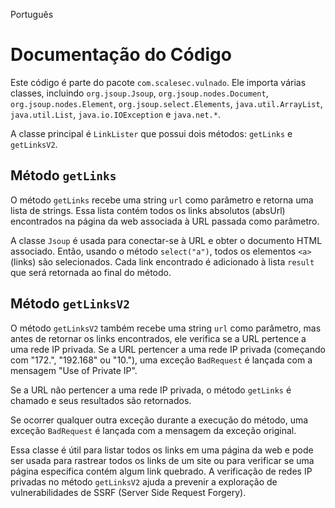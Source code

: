 Português

# Documentação do Código

Este código é parte do pacote `com.scalesec.vulnado`. Ele importa várias classes, incluindo `org.jsoup.Jsoup`, `org.jsoup.nodes.Document`, `org.jsoup.nodes.Element`, `org.jsoup.select.Elements`, `java.util.ArrayList`, `java.util.List`, `java.io.IOException` e `java.net.*`.

A classe principal é `LinkLister` que possui dois métodos: `getLinks` e `getLinksV2`.

## Método `getLinks`

O método `getLinks` recebe uma string `url` como parâmetro e retorna uma lista de strings. Essa lista contém todos os links absolutos (absUrl) encontrados na página da web associada à URL passada como parâmetro. 

A classe `Jsoup` é usada para conectar-se à URL e obter o documento HTML associado. Então, usando o método `select("a")`, todos os elementos `<a>` (links) são selecionados. Cada link encontrado é adicionado à lista `result` que será retornada ao final do método.

## Método `getLinksV2`

O método `getLinksV2` também recebe uma string `url` como parâmetro, mas antes de retornar os links encontrados, ele verifica se a URL pertence a uma rede IP privada. Se a URL pertencer a uma rede IP privada (começando com "172.", "192.168" ou "10."), uma exceção `BadRequest` é lançada com a mensagem "Use of Private IP". 

Se a URL não pertencer a uma rede IP privada, o método `getLinks` é chamado e seus resultados são retornados.

Se ocorrer qualquer outra exceção durante a execução do método, uma exceção `BadRequest` é lançada com a mensagem da exceção original.

Essa classe é útil para listar todos os links em uma página da web e pode ser usada para rastrear todos os links de um site ou para verificar se uma página específica contém algum link quebrado. A verificação de redes IP privadas no método `getLinksV2` ajuda a prevenir a exploração de vulnerabilidades de SSRF (Server Side Request Forgery).
